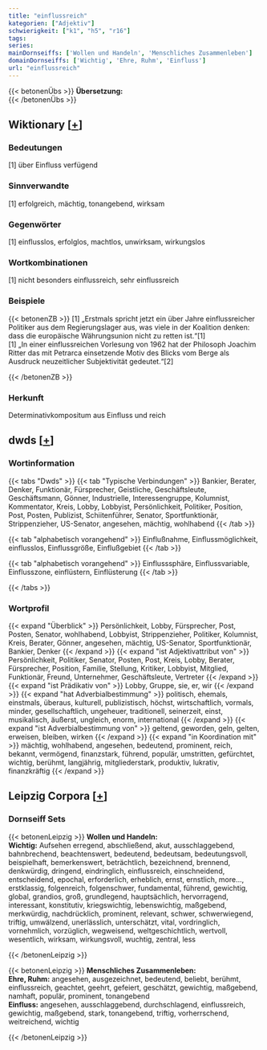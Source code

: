 ```yaml
---
title: "einflussreich"
kategorien: ["Adjektiv"]
schwierigkeit: ["k1", "h5", "r16"]
tags:
series:
mainDornseiffs: ['Wollen und Handeln', 'Menschliches Zusammenleben']
domainDornseiffs: ['Wichtig', 'Ehre, Ruhm', 'Einfluss']
url: "einflussreich"
---
```


{{< betonenÜbs >}}
**Übersetzung:**  
{{< /betonenÜbs >}}

## Wiktionary [[+](https://de.wiktionary.org/wiki/einflussreich)]

### Bedeutungen
[1] über Einfluss verfügend  

### Sinnverwandte
[1] erfolgreich, mächtig, tonangebend, wirksam  

### Gegenwörter
[1] einflusslos, erfolglos, machtlos, unwirksam, wirkungslos  

### Wortkombinationen
[1] nicht besonders einflussreich, sehr einflussreich  

### Beispiele
{{< betonenZB >}}
[1] „Erstmals spricht jetzt ein über Jahre einflussreicher Politiker aus dem Regierungslager aus, was viele in der Koalition denken: dass die europäische Währungsunion nicht zu retten ist.“[1]  
[1] „In einer einflussreichen Vorlesung von 1962 hat der Philosoph Joachim Ritter das mit Petrarca einsetzende Motiv des Blicks vom Berge als Ausdruck neuzeitlicher Subjektivität gedeutet.“[2]  

{{< /betonenZB >}}
### Herkunft
Determinativkompositum aus Einfluss und reich  



## dwds [[+](https://www.dwds.de/wb/einflussreich)]

### Wortinformation
{{< tabs "Dwds" >}}
{{< tab "Typische Verbindungen" >}}
Bankier, Berater, Denker, Funktionär, Fürsprecher, Geistliche, Geschäftsleute, Geschäftsmann, Gönner, Industrielle, Interessengruppe, Kolumnist, Kommentator, Kreis, Lobby, Lobbyist, Persönlichkeit, Politiker, Position, Post, Posten, Publizist, Schiitenführer, Senator, Sportfunktionär, Strippenzieher, US-Senator, angesehen, mächtig, wohlhabend
{{< /tab >}}

{{< tab "alphabetisch vorangehend" >}}
Einflußnahme, Einflussmöglichkeit, einflusslos, Einflussgröße, Einflußgebiet
{{< /tab >}}

{{< tab "alphabetisch vorangehend" >}}
Einflusssphäre, Einflussvariable, Einflusszone, einflüstern, Einflüsterung
{{< /tab >}}

{{< /tabs >}}

### Wortprofil
{{< expand "Überblick" >}} Persönlichkeit, Lobby, Fürsprecher, Post, Posten, Senator, wohlhabend, Lobbyist, Strippenzieher, Politiker, Kolumnist, Kreis, Berater, Gönner, angesehen, mächtig, US-Senator, Sportfunktionär, Bankier, Denker {{< /expand >}}
{{< expand "ist Adjektivattribut von" >}} Persönlichkeit, Politiker, Senator, Posten, Post, Kreis, Lobby, Berater, Fürsprecher, Position, Familie, Stellung, Kritiker, Lobbyist, Mitglied, Funktionär, Freund, Unternehmer, Geschäftsleute, Vertreter {{< /expand >}}
{{< expand "ist Prädikativ von" >}} Lobby, Gruppe, sie, er, wir {{< /expand >}}
{{< expand "hat Adverbialbestimmung" >}} politisch, ehemals, einstmals, überaus, kulturell, publizistisch, höchst, wirtschaftlich, vormals, minder, gesellschaftlich, ungeheuer, traditionell, seinerzeit, einst, musikalisch, äußerst, ungleich, enorm, international {{< /expand >}}
{{< expand "ist Adverbialbestimmung von" >}} geltend, geworden, geln, gelten, erweisen, bleiben, wirken {{< /expand >}}
{{< expand "in Koordination mit" >}} mächtig, wohlhabend, angesehen, bedeutend, prominent, reich, bekannt, vermögend, finanzstark, führend, populär, umstritten, gefürchtet, wichtig, berühmt, langjährig, mitgliederstark, produktiv, lukrativ, finanzkräftig {{< /expand >}}

## Leipzig Corpora [[+](https://corpora.uni-leipzig.de/en/res?word=einflussreich&corpusId=deu_newscrawl-public_2018)]

### Dornseiff Sets
{{< betonenLeipzig >}}
**Wollen und Handeln:**  
**Wichtig:** Aufsehen erregend, abschließend, akut, ausschlaggebend, bahnbrechend, beachtenswert, bedeutend, bedeutsam, bedeutungsvoll, beispielhaft, bemerkenswert, beträchtlich, bezeichnend, brennend, denkwürdig, dringend, eindringlich, einflussreich, einschneidend, entscheidend, epochal, erforderlich, erheblich, ernst, ernstlich, more..., erstklassig, folgenreich, folgenschwer, fundamental, führend, gewichtig, global, grandios, groß, grundlegend, hauptsächlich, hervorragend, interessant, konstitutiv, kriegswichtig, lebenswichtig, maßgebend, merkwürdig, nachdrücklich, prominent, relevant, schwer, schwerwiegend, triftig, umwälzend, unerlässlich, unterschätzt, vital, vordringlich, vornehmlich, vorzüglich, wegweisend, weltgeschichtlich, wertvoll, wesentlich, wirksam, wirkungsvoll, wuchtig, zentral, less  

{{< /betonenLeipzig >}}


{{< betonenLeipzig >}}
**Menschliches Zusammenleben:**  
**Ehre, Ruhm:** angesehen, ausgezeichnet, bedeutend, beliebt, berühmt, einflussreich, geachtet, geehrt, gefeiert, geschätzt, gewichtig, maßgebend, namhaft, populär, prominent, tonangebend  
**Einfluss:** angesehen, ausschlaggebend, durchschlagend, einflussreich, gewichtig, maßgebend, stark, tonangebend, triftig, vorherrschend, weitreichend, wichtig  

{{< /betonenLeipzig >}}
